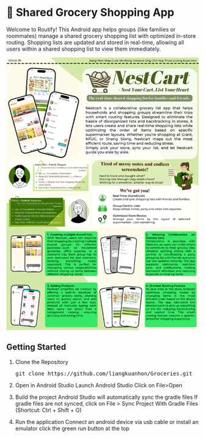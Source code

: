 # **🛒 Shared Grocery Shopping App**


Welcome to Routify! This Android app helps groups (like families or roommates)
manage a shared grocery shopping list with optimized in-store routing. Shopping lists 
are updated and stored in real-time, allowing all users within a shared shopping list to 
view them immediately.  

![img.png](images/ISP%20Poster.png)

## Getting Started

1. Clone the Repository
   <pre>git clone https://github.com/liangkuanhon/Groceries.git</pre>

2. Open in Android Studio
Launch Android Studio
Click on File>Open

3. Build the project
Android Studio will automatically sync the gradle files
If gradle files are not synced, click on File > Sync Project With Gradle Files (Shortcut: Ctrl + Shift + O)

4. Run the application
Connect an android device via usb cable or install an emulator
click the green run button at the top


